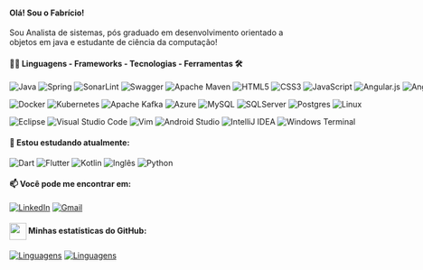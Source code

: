 #### Olá! Sou o Fabrício!

Sou Analista de sistemas, pós graduado em desenvolvimento orientado a objetos em java e estudante de ciência da computação!


<div style="width: max-content;">

#### 👨‍💻 Linguagens - Frameworks - Tecnologias - Ferramentas  🛠

![Java](https://img.shields.io/badge/java-%23ED8B00.svg?style=fflat-square&logo=openjdk&logoColor=white)
![Spring](https://img.shields.io/badge/spring-%236DB33F.svg?style=flat-square&logo=spring&logoColor=white)
![SonarLint](https://img.shields.io/badge/SonarLint-CB2029?style=flat-square&logo=SONARLINT&logoColor=white)
![Swagger](https://img.shields.io/badge/-Swagger-%23Clojure?style=flat-square&logo=swagger&logoColor=white)
![Apache Maven](https://img.shields.io/badge/Apache%20Maven-C71A36?style=flat-square&logo=Apache%20Maven&logoColor=white)
![HTML5](https://img.shields.io/badge/html5-%23E34F26.svg?style=flat-square&logo=html5&logoColor=white)
![CSS3](https://img.shields.io/badge/css3-%231572B6.svg?style=flat-square&logo=css3&logoColor=white)
![JavaScript](https://img.shields.io/badge/JavaScript-%23EFD81D?style=flat-square&labelColor=%23414141&logo=javascript&logoColor=white)
![Angular.js](https://img.shields.io/badge/angular.js-%23E23237.svg?style=flat-square&logo=angularjs&logoColor=white)
![Angular](https://img.shields.io/badge/angular-%23DD0031.svg?style=flat-square&logo=angular&logoColor=white)
![TypeScript](https://img.shields.io/badge/typescript-%23007ACC.svg?style=flat-square&logo=typescript&logoColor=white)
![Bootstrap](https://img.shields.io/badge/bootstrap-%238511FA.svg?style=flat-square&logo=bootstrap&logoColor=white)

![Docker](https://img.shields.io/badge/docker-%230db7ed.svg?style=flat-square&logo=docker&logoColor=white)
![Kubernetes](https://img.shields.io/badge/kubernetes-%23326ce5.svg?style=flat-square&logo=kubernetes&logoColor=white)
![Apache Kafka](https://img.shields.io/badge/Apache%20Kafka-000?style=flat-square&logo=apachekafka)
![Azure](https://img.shields.io/badge/azure-%230072C6.svg?style=flat-square&logo=microsoftazure&logoColor=white)
![MySQL](https://img.shields.io/badge/mysql-%2300f.svg?style=flat-square&logo=mysql&logoColor=white)
![SQLServer](https://img.shields.io/badge/SQLServer-%23DB2A20.svg?style=flat-square&labelColor=%23414141&logo=microsoftsqlserver&logoColor=white)
![Postgres](https://img.shields.io/badge/PostgreSQL-%23316192.svg?style=flat-square&labelColor=%23414141&logo=postgresql&logoColor=white)
![Linux](https://img.shields.io/badge/Linux-FCC624?style=flat-square&logo=linux&logoColor=black)

![Eclipse](https://img.shields.io/badge/Eclipse-FE7A16.svg?style=flat-square&logo=Eclipse&logoColor=white)
![Visual Studio Code](https://img.shields.io/badge/Visual%20Studio%20Code-%232D9EEA?style=flat-square&labelColor=%23414141&logo=visual-studio-code&logoColor=white)
![Vim](https://img.shields.io/badge/VIM-%2311AB00.svg?style=flat-square&logo=vim&logoColor=white)
![Android Studio](https://img.shields.io/badge/Android%20Studio-3DDC84.svg?style=flat-square&logo=android-studio&logoColor=white)
![IntelliJ IDEA](https://img.shields.io/badge/IntelliJIDEA-000000.svg?style=flat-square&logo=intellij-idea&logoColor=white)
![Windows Terminal](https://img.shields.io/badge/Windows%20Terminal-%234D4D4D.svg?style=flat-square&logo=windows-terminal&logoColor=white)


#### 🌱 Estou estudando atualmente:
![Dart](https://img.shields.io/badge/Dart-%232AAEE9?style=flat-square&labelColor=%23414141&logo=dart&logoColor=white)
![Flutter](https://img.shields.io/badge/Flutter-%23055595?style=flat-square&labelColor=%23414141&logo=flutter&logoColor=white)
![Kotlin](https://img.shields.io/badge/kotlin-%237F52FF.svg?style=flat-square&logo=kotlin&logoColor=white)
![Inglês](https://img.shields.io/badge/Inglês-%2300A86B?style=flat-square&labelColor=%23414141logoColor=white)
![Python](https://img.shields.io/badge/Python-FFD43B?style=for-the-badge&logo=python&logoColor=blue)

#### 📫 Você pode me encontrar em:

[![LinkedIn](https://img.shields.io/badge/-LinkedIn-%230A66C2?style=flat-square&labelColor=%230A66C2&logo=linkedin&logoColor=black&link=https://www.linkedin.com/in/fabricio-bsb-dev/)](https://www.linkedin.com/in/fabricio-bsb-dev/)
[![Gmail](https://img.shields.io/badge/fabriciormartins85@gmail.com-%230078D4.svg?style=flat-square&logo=gmail&link=mailto:fabriciormartins85@gmail.com)](mailto:fabriciormartins85@gmail.com)



#### <img src="https://github.githubassets.com/images/modules/logos_page/GitHub-Mark.png" width="30" style="vertical-align: middle;"> Minhas estatísticas do GitHub: 
[![Linguagens](https://github-readme-stats.vercel.app/api?username=fabriciormartins&show_icons=true&locale=pt-BR&&theme=dark)](https://github.com/fabriciormartins?tab=repositories)
[![Linguagens](https://github-readme-stats.vercel.app/api/top-langs/?username=fabriciormartins&layout=compact&locale=pt-BR&&theme=dark)](https://github.com/fabriciormartins?tab=repositories)
